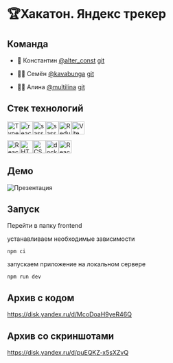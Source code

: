 # 🏆Хакатон. Яндекс трекер

## Команда

- 🦖 Константин <a href="https://t.me/alter_const" target="_blank">@alter_const</a> [git](https://github.com/ConstantineEpifanov)

- 🧞‍♂️ Семён <a href="https://t.me/kavabunga" target="_blank">@kavabunga</a> [git](https://github.com/kavabunga)

- 🧘‍♀️ Алина <a href="https://t.me/multilina" target="_blank">@multilina</a> [git](https://github.com/AlinaLvova)

## Стек технологий

<img src="https://img.shields.io/badge/TypeScript-007ACC?style=for-the-badge&logo=typescript&logoColor=white" alt="TypeScript" height="30"/><img src="https://img.shields.io/badge/react-%2320232a.svg?style=for-the-badge&logo=react&logoColor=%2361DAFB" alt="react" height="30"/><img src="https://img.shields.io/badge/Sass-CC6699?style=for-the-badge&logo=sass&logoColor=white" alt="sass" height="30"/><img src="https://img.shields.io/badge/Material--UI-0081CB?style=for-the-badge&logo=material-ui&logoColor=white" alt="sass" height="30"/><img src="https://img.shields.io/badge/Redux-593D88?style=for-the-badge&logo=redux&logoColor=white" alt="Redux" height="30"/><img src="https://img.shields.io/badge/vite-%23646CFF.svg?style=for-the-badge&logo=vite&logoColor=white" alt="Vite" height="30"/>

<img src="https://img.shields.io/badge/React_Router-CA4245?style=for-the-badge&logo=react-router&logoColor=white" alt="React_Router" height="30"/><img src="https://img.shields.io/badge/HTML5-E34F26?style=for-the-badge&logo=html5&logoColor=white" alt="HTML5" height="30"/><img src="https://img.shields.io/badge/CSS3-1572B6?style=for-the-badge&logo=css3&logoColor=white" alt="CSS3" height="30"/><img src="https://img.shields.io/badge/docker-%230db7ed.svg?style=for-the-badge&logo=docker&logoColor=white" alt="docker" height="30"/><img src="https://img.shields.io/badge/React%20Hook%20Form-%23EC5990.svg?style=for-the-badge&logo=reacthookform&logoColor=white" alt="React_Router" height="30"/>

## Демо
<img src="https://s6.gifyu.com/images/S8l3a.gif" alt="Презентация"/>

## Запуск

Перейти в папку frontend

устанавливаем необходимые зависимости

```gitbash
npm ci
```

запускаем приложение на локальном сервере

```gitbash
npm run dev
```

## Архив с кодом

https://disk.yandex.ru/d/McoDoaH9yeR46Q

## Архив со скриншотами

https://disk.yandex.ru/d/puEQKZ-x5sXZvQ
